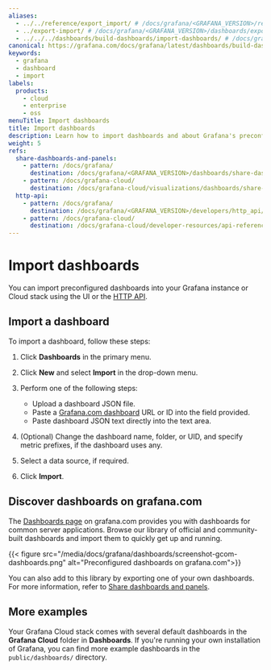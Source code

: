 ```yaml
---
aliases:
  - ../../reference/export_import/ # /docs/grafana/<GRAFANA_VERSION>/reference/export_import/
  - ../export-import/ # /docs/grafana/<GRAFANA_VERSION>/dashboards/export-import/
  - ../../../dashboards/build-dashboards/import-dashboards/ # /docs/grafana/next/dashboards/build-dashboards/import-dashboards/
canonical: https://grafana.com/docs/grafana/latest/dashboards/build-dashboards/import-dashboards/
keywords:
  - grafana
  - dashboard
  - import
labels:
  products:
    - cloud
    - enterprise
    - oss
menuTitle: Import dashboards
title: Import dashboards
description: Learn how to import dashboards and about Grafana's preconfigured dashboards
weight: 5
refs:
  share-dashboards-and-panels:
    - pattern: /docs/grafana/
      destination: /docs/grafana/<GRAFANA_VERSION>/dashboards/share-dashboards-panels/
    - pattern: /docs/grafana-cloud/
      destination: /docs/grafana-cloud/visualizations/dashboards/share-dashboards-panels/
  http-api:
    - pattern: /docs/grafana/
      destination: /docs/grafana/<GRAFANA_VERSION>/developers/http_api/
    - pattern: /docs/grafana-cloud/
      destination: /docs/grafana-cloud/developer-resources/api-reference/http-api/
---
```


# Import dashboards

You can import preconfigured dashboards into your Grafana instance or Cloud stack using the UI or the [HTTP API](ref:http-api).

## Import a dashboard

To import a dashboard, follow these steps:

1. Click **Dashboards** in the primary menu.
1. Click **New** and select **Import** in the drop-down menu.
1. Perform one of the following steps:
   - Upload a dashboard JSON file.
   - Paste a [Grafana.com dashboard](#discover-dashboards-on-grafanacom) URL or ID into the field provided.
   - Paste dashboard JSON text directly into the text area.

1. (Optional) Change the dashboard name, folder, or UID, and specify metric prefixes, if the dashboard uses any.
1. Select a data source, if required.
1. Click **Import**.

## Discover dashboards on grafana.com

The [Dashboards page](https://grafana.com/grafana/dashboards/) on grafana.com provides you with dashboards for common server applications. Browse our library of official and community-built dashboards and import them to quickly get up and running.

{{< figure src="/media/docs/grafana/dashboards/screenshot-gcom-dashboards.png" alt="Preconfigured dashboards on grafana.com">}}

You can also add to this library by exporting one of your own dashboards. For more information, refer to [Share dashboards and panels](ref:share-dashboards-and-panels).

## More examples

Your Grafana Cloud stack comes with several default dashboards in the **Grafana Cloud** folder in **Dashboards**. If you're running your own installation of Grafana, you can find more example dashboards in the `public/dashboards/` directory.
